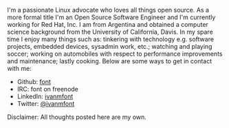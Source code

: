 <!-- 
.. title: About Me...
.. slug: about-me
.. date: 2016-12-10 18:03:48 UTC-08:00
.. tags: 
.. category: 
.. link: 
.. description: A little about me
.. type: text
-->

I'm a passionate Linux advocate who loves all things open source. As a more
formal title I'm an Open Source Software Engineer and I'm currently working for
Red Hat, Inc. I am from Argentina and obtained a computer science background
from the University of California, Davis. In my spare time I enjoy many things
such as: tinkering with technology e.g. software projects, embedded devices,
sysadmin work, etc.; watching and playing soccer; working on automobiles with
respect to performance improvements and maintenance; lastly cooking. Below are
some ways to get in contact with me:

- Github: [font](https://github.com/font)
- IRC: font on freenode
- LinkedIn: [ivanmfont](https://www.linkedin.com/in/ivanmfont)
- Twitter: [@ivanmfont](https://twitter.com/ivanmfont)

Disclaimer: All thoughts posted here are my own.
